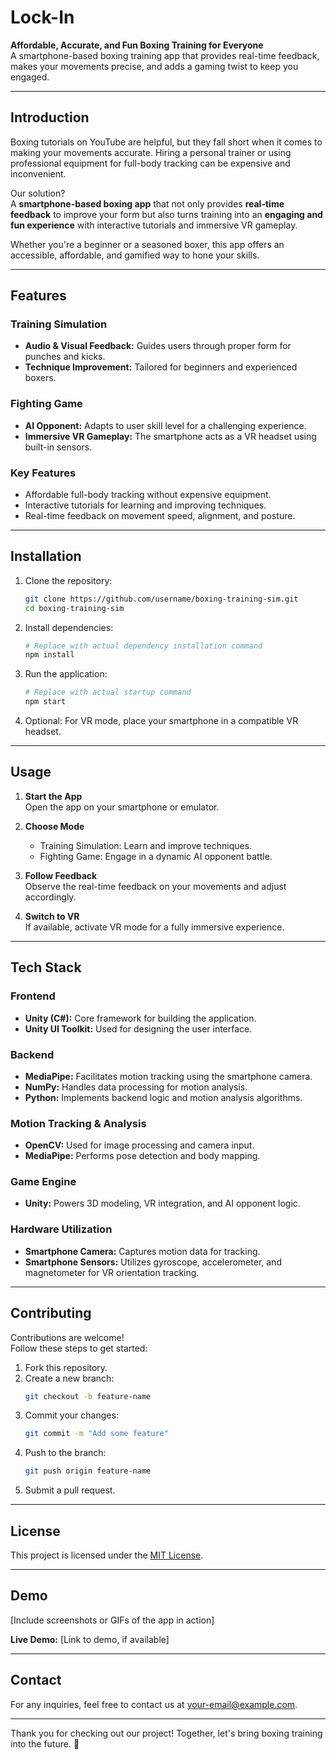 # Lock-In

**Affordable, Accurate, and Fun Boxing Training for Everyone**  
A smartphone-based boxing training app that provides real-time feedback, makes your movements precise, and adds a gaming twist to keep you engaged.


---

## Introduction

Boxing tutorials on YouTube are helpful, but they fall short when it comes to making your movements accurate. Hiring a personal trainer or using professional equipment for full-body tracking can be expensive and inconvenient.

Our solution?  
A **smartphone-based boxing app** that not only provides **real-time feedback** to improve your form but also turns training into an **engaging and fun experience** with interactive tutorials and immersive VR gameplay.

Whether you're a beginner or a seasoned boxer, this app offers an accessible, affordable, and gamified way to hone your skills.

---

## Features

### Training Simulation
- **Audio & Visual Feedback:** Guides users through proper form for punches and kicks.  
- **Technique Improvement:** Tailored for beginners and experienced boxers.

### Fighting Game
- **AI Opponent:** Adapts to user skill level for a challenging experience.  
- **Immersive VR Gameplay:** The smartphone acts as a VR headset using built-in sensors.

### Key Features
- Affordable full-body tracking without expensive equipment.
- Interactive tutorials for learning and improving techniques.
- Real-time feedback on movement speed, alignment, and posture.

---

## Installation

1. Clone the repository:
   ```bash
   git clone https://github.com/username/boxing-training-sim.git
   cd boxing-training-sim
   ```

2. Install dependencies:
   ```bash
   # Replace with actual dependency installation command
   npm install
   ```

3. Run the application:
   ```bash
   # Replace with actual startup command
   npm start
   ```

4. Optional: For VR mode, place your smartphone in a compatible VR headset.

---

## Usage

1. **Start the App**  
   Open the app on your smartphone or emulator.

2. **Choose Mode**  
   - Training Simulation: Learn and improve techniques.
   - Fighting Game: Engage in a dynamic AI opponent battle.

3. **Follow Feedback**  
   Observe the real-time feedback on your movements and adjust accordingly.

4. **Switch to VR**  
   If available, activate VR mode for a fully immersive experience.

---

## Tech Stack

### Frontend
- **Unity (C#):** Core framework for building the application.  
- **Unity UI Toolkit:** Used for designing the user interface.

### Backend
- **MediaPipe:** Facilitates motion tracking using the smartphone camera.  
- **NumPy:** Handles data processing for motion analysis.  
- **Python:** Implements backend logic and motion analysis algorithms.

### Motion Tracking & Analysis
- **OpenCV:** Used for image processing and camera input.  
- **MediaPipe:** Performs pose detection and body mapping.

### Game Engine
- **Unity:** Powers 3D modeling, VR integration, and AI opponent logic.

### Hardware Utilization
- **Smartphone Camera:** Captures motion data for tracking.  
- **Smartphone Sensors:** Utilizes gyroscope, accelerometer, and magnetometer for VR orientation tracking.

---

## Contributing

Contributions are welcome!  
Follow these steps to get started:

1. Fork this repository.  
2. Create a new branch:  
   ```bash
   git checkout -b feature-name
   ```
3. Commit your changes:  
   ```bash
   git commit -m "Add some feature"
   ```
4. Push to the branch:  
   ```bash
   git push origin feature-name
   ```
5. Submit a pull request.

---

## License

This project is licensed under the [MIT License](LICENSE).

---

## Demo

[Include screenshots or GIFs of the app in action]

**Live Demo:** [Link to demo, if available]

---

## Contact

For any inquiries, feel free to contact us at [your-email@example.com](mailto:your-email@example.com).

---

Thank you for checking out our project! Together, let's bring boxing training into the future. 🥊
```
